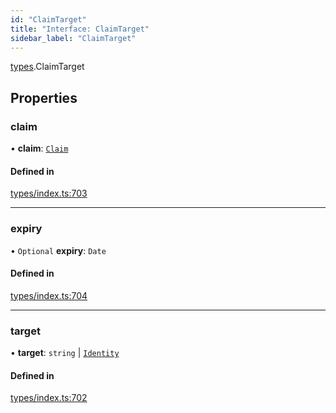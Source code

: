 ```yaml
---
id: "ClaimTarget"
title: "Interface: ClaimTarget"
sidebar_label: "ClaimTarget"
---
```


[types](../../../modules/Types/Types.md).ClaimTarget

## Properties

### claim

• **claim**: [`Claim`](../../../modules/Types/Types.md#claim)

#### Defined in

[types/index.ts:703](https://github.com/PolymeshAssociation/polymesh-sdk/blob/95e180d28/src/types/index.ts#L703)

___

### expiry

• `Optional` **expiry**: `Date`

#### Defined in

[types/index.ts:704](https://github.com/PolymeshAssociation/polymesh-sdk/blob/95e180d28/src/types/index.ts#L704)

___

### target

• **target**: `string` \| [`Identity`](../../../classes/API/Entities/Identity/Identity.md)

#### Defined in

[types/index.ts:702](https://github.com/PolymeshAssociation/polymesh-sdk/blob/95e180d28/src/types/index.ts#L702)
